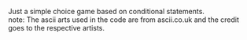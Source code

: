 Just a simple choice game based on conditional statements.  <br />
note: The ascii arts used in the code are from ascii.co.uk and the credit goes to the respective artists.
